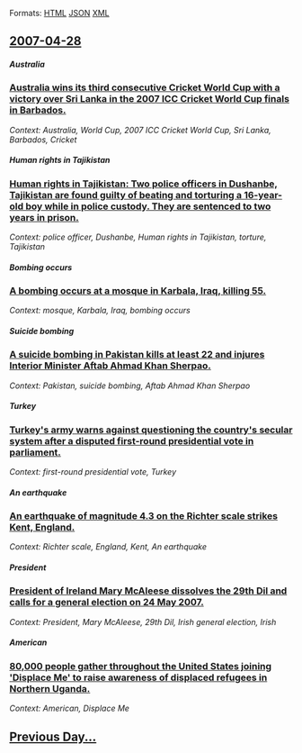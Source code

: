 
Formats: [HTML](2007/04/28/index.html)  [JSON](2007/04/28/index.json)  [XML](2007/04/28/index.xml)  

## [2007-04-28](/news/2007/04/28/index.md)

##### Australia
### [ Australia wins its third consecutive Cricket World Cup with a victory over Sri Lanka in the 2007 ICC Cricket World Cup finals in Barbados. ](/news/2007/04/28/australia-wins-its-third-consecutive-cricket-world-cup-with-a-victory-over-sri-lanka-in-the-2007-icc-cricket-world-cup-finals-in-barbados.md)
_Context: Australia, World Cup, 2007 ICC Cricket World Cup, Sri Lanka, Barbados, Cricket_

##### Human rights in Tajikistan
### [ Human rights in Tajikistan: Two police officers in Dushanbe, Tajikistan are found guilty of beating and torturing a 16-year-old boy while in police custody. They are sentenced to two years in prison. ](/news/2007/04/28/human-rights-in-tajikistan-two-police-officers-in-dushanbe-tajikistan-are-found-guilty-of-beating-and-torturing-a-16-year-old-boy-while-i.md)
_Context: police officer, Dushanbe, Human rights in Tajikistan, torture, Tajikistan_

##### Bombing occurs
### [ A bombing occurs at a mosque in Karbala, Iraq, killing 55. ](/news/2007/04/28/a-bombing-occurs-at-a-mosque-in-karbala-iraq-killing-55.md)
_Context: mosque, Karbala, Iraq, bombing occurs_

##### Suicide bombing
### [ A suicide bombing in Pakistan kills at least 22 and injures Interior Minister Aftab Ahmad Khan Sherpao. ](/news/2007/04/28/a-suicide-bombing-in-pakistan-kills-at-least-22-and-injures-interior-minister-aftab-ahmad-khan-sherpao.md)
_Context: Pakistan, suicide bombing, Aftab Ahmad Khan Sherpao_

##### Turkey
### [ Turkey's army warns against questioning the country's secular system after a disputed first-round presidential vote in parliament. ](/news/2007/04/28/turkey-s-army-warns-against-questioning-the-country-s-secular-system-after-a-disputed-first-round-presidential-vote-in-parliament.md)
_Context: first-round presidential vote, Turkey_

##### An earthquake
### [ An earthquake of magnitude 4.3 on the Richter scale strikes Kent, England. ](/news/2007/04/28/an-earthquake-of-magnitude-4-3-on-the-richter-scale-strikes-kent-england.md)
_Context: Richter scale, England, Kent, An earthquake_

##### President
### [ President of Ireland Mary McAleese dissolves the 29th Dil and calls for a general election on 24 May 2007. ](/news/2007/04/28/president-of-ireland-mary-mcaleese-dissolves-the-29th-dail-and-calls-for-a-general-election-on-24-may-2007.md)
_Context: President, Mary McAleese, 29th Dil, Irish general election, Irish_

##### American
### [ 80,000 people gather throughout the United States joining 'Displace Me' to raise awareness of displaced refugees in Northern Uganda. ](/news/2007/04/28/80-000-people-gather-throughout-the-united-states-joining-displace-me-to-raise-awareness-of-displaced-refugees-in-northern-uganda.md)
_Context: American, Displace Me_

## [Previous Day...](/news/2007/04/27/index.md)

